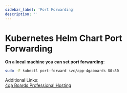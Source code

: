 ```yaml
---
sidebar_label: 'Port Forwarding'
description: ''
---
```


# Kubernetes Helm Chart Port Forwarding

**On a local machine you can set port forwarding:**
```bash
sudo -E kubectl port-forward svc/app-4gaboards 80:80
```

Additional Links:\
[4ga Boards Professional Hosting](./install-4gaboards)
